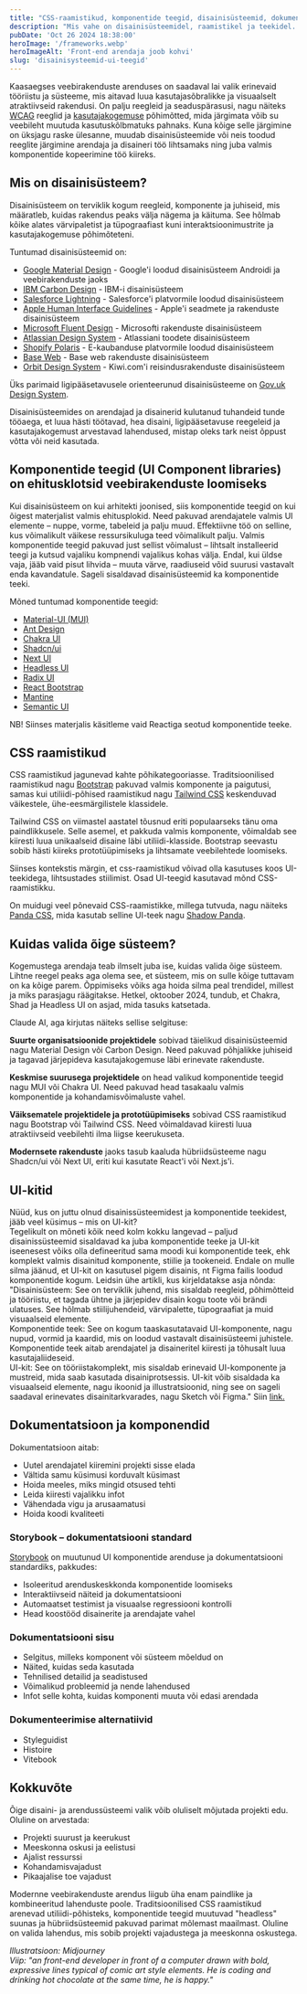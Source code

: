 ```yaml
---
title: "CSS-raamistikud, komponentide teegid, disainisüsteemid, dokumenteerimise tööriistad ja UI-kitid"
description: "Mis vahe on disainisüsteemidel, raamistikel ja teekidel. Kus mida ja milleks kasutatakse"
pubDate: 'Oct 26 2024 18:38:00'
heroImage: '/frameworks.webp'
heroImageAlt: 'Front-end arendaja joob kohvi'
slug: 'disainisysteemid-ui-teegid'
---
```


Kaasaegses veebirakenduste arenduses on saadaval lai valik erinevaid tööriistu ja süsteeme, mis aitavad luua kasutajasõbralikke ja visuaalselt atraktiivseid rakendusi. On palju reegleid ja seaduspärasusi, nagu näiteks [WCAG](https://www.w3.org/TR/WCAG22/) reeglid ja [kasutajakogemuse](https://www.nngroup.com/articles/definition-user-experience/) põhimõtted, mida järgimata võib su veebileht muutuda kasutuskõlbmatuks pahnaks. Kuna kõige selle järgimine on üksjagu raske ülesanne, muudab disainisüsteemide või neis toodud reeglite järgimine arendaja ja disaineri töö lihtsamaks ning juba valmis komponentide kopeerimine töö kiireks.

## Mis on disainisüsteem?

Disainisüsteem on terviklik kogum reegleid, komponente ja juhiseid, mis määratleb, kuidas rakendus peaks välja nägema ja käituma. See hõlmab kõike alates värvipaletist ja tüpograafiast kuni interaktsioonimustrite ja kasutajakogemuse põhimõteteni.

Tuntumad disainisüsteemid on:

- [Google Material Design](https://m3.material.io/) - Google'i loodud disainisüsteem Androidi ja veebirakenduste jaoks
- [IBM Carbon Design](https://www.carbondesignsystem.com/) - IBM-i disainisüsteem
- [Salesforce Lightning](https://www.lightningdesignsystem.com/) - Salesforce'i platvormile loodud disainisüsteem
- [Apple Human Interface Guidelines](https://developer.apple.com/design/human-interface-guidelines/) - Apple'i seadmete ja rakenduste disainisüsteem 
- [Microsoft Fluent Design](https://www.microsoft.com/design/fluent/) - Microsofti rakenduste disainisüsteem
- [Atlassian Design System](https://atlassian.design/) - Atlassiani toodete disainisüsteem
- [Shopify Polaris](https://polaris.shopify.com/) - E-kaubanduse platvormile loodud disainisüsteem
- [Base Web](https://baseweb.design/) - Base web rakenduste disainisüsteem
- [Orbit Design System](https://orbit.kiwi.com/) - Kiwi.com'i reisindusrakenduste disainisüsteem

Üks parimaid ligipääsetavusele orienteerunud disainisüsteeme on [Gov.uk Design System](https://design-system.service.gov.uk/).

Disainisüsteemides on arendajad ja disainerid kulutanud tuhandeid tunde tööaega, et luua hästi töötavad, hea disaini, ligipääsetavuse reegeleid ja kasutajakogemust arvestavad lahendused, mistap oleks tark neist õppust võtta või neid kasutada.

## Komponentide teegid (UI Component libraries) on ehitusklotsid veebirakenduste loomiseks

Kui disainisüsteem on kui arhitekti joonised, siis komponentide teegid on kui õigest materjalist valmis ehitusplokid. Need pakuvad arendajatele valmis UI elemente – nuppe, vorme, tabeleid ja palju muud. Effektiivne töö on selline, kus võimalikult väikese ressursikuluga teed võimalikult palju. Valmis komponentide teegid pakuvad just sellist võimalust – lihtsalt installeerid teegi ja kutsud vajaliku kompnendi vajalikus kohas välja. Endal, kui üldse vaja, jääb vaid pisut lihvida – muuta värve, raadiuseid võid suurusi vastavalt enda kavandatule. Sageli sisaldavad disainisüsteemid ka komponentide teeki.

Mõned tuntumad komponentide teegid:

- [Material-UI (MUI)](https://mui.com/  )
- [Ant Design](https://ant.design/)
- [Chakra UI](https://chakra-ui.com/)
- [Shadcn/ui](https://ui.shadcn.com/)
- [Next UI](https://nextui.org/)
- [Headless UI](https://headlessui.com/)
- [Radix UI](https://www.radix-ui.com/)
- [React Bootstrap](https://react-bootstrap.github.io/)
- [Mantine](https://mantine.dev/)
- [Semantic UI](https://semantic-ui.com/)

NB! Siinses materjalis käsitleme vaid Reactiga seotud komponentide teeke.

## CSS raamistikud

CSS raamistikud jagunevad kahte põhikategooriasse. Traditsioonilised raamistikud nagu [Bootstrap](/blog/custom-bootstrap) pakuvad valmis komponente ja paigutusi, samas kui utiliidi-põhised raamistikud nagu [Tailwind CSS](https://tailwindcss.com/) keskenduvad väikestele, ühe-eesmärgilistele klassidele.

Tailwind CSS on viimastel aastatel tõusnud eriti populaarseks tänu oma paindlikkusele. Selle asemel, et pakkuda valmis komponente, võimaldab see kiiresti luua unikaalseid disaine läbi utiliidi-klasside. Bootstrap seevastu sobib hästi kiireks prototüüpimiseks ja lihtsamate veebilehtede loomiseks.  

Siinses kontekstis märgin, et css-raamistikud võivad olla kasutuses koos UI-teekidega, lihtsustades stiilimist. Osad UI-teegid kasutavad mõnd CSS-raamistikku.  

On muidugi veel põnevaid CSS-raamistikke, millega tutvuda, nagu näiteks [Panda CSS](https://panda-css.com/docs/overview/getting-started), mida kasutab selline UI-teek nagu [Shadow Panda](https://shadow-panda.dev/docs/overview/introduction).

## Kuidas valida õige süsteem?
Kogemustega arendaja teab ilmselt juba ise, kuidas valida õige süsteem.  Lihtne reegel peaks aga olema see, et süsteem, mis on sulle kõige tuttavam on ka kõige parem. Õppimiseks võiks aga hoida silma peal trendidel, millest ja miks parasjagu räägitakse. Hetkel, oktoober 2024, tundub, et Chakra, Shad ja Headless UI on asjad, mida tasuks katsetada.

Claude AI, aga kirjutas näiteks sellise selgituse:

**Suurte organisatsioonide projektidele** sobivad täielikud disainisüsteemid nagu Material Design või Carbon Design. Need pakuvad põhjalikke juhiseid ja tagavad järjepideva kasutajakogemuse läbi erinevate rakenduste.

**Keskmise suurusega projektidele** on head valikud komponentide teegid nagu MUI või Chakra UI. Need pakuvad head tasakaalu valmis komponentide ja kohandamisvõimaluste vahel.

**Väiksematele projektidele ja prototüüpimiseks** sobivad CSS raamistikud nagu Bootstrap või Tailwind CSS. Need võimaldavad kiiresti luua atraktiivseid veebilehti ilma liigse keerukuseta.

**Modernsete rakenduste** jaoks tasub kaaluda hübriidsüsteeme nagu Shadcn/ui või Next UI, eriti kui kasutate React'i või Next.js'i.

## UI-kitid
Nüüd, kus on juttu olnud disainissüsteemidest ja komponentide teekidest, jääb veel küsimus – mis on UI-kit?  
Tegelikult on mõneti kõik need kolm kokku langevad – paljud disainissüsteemid sisaldavad ka juba komponentide teeke ja UI-kit iseenesest võiks olla defineeritud sama moodi kui komponentide teek, ehk komplekt valmis disainitud komponente, stiilie ja tookeneid. Endale on mulle silma jäänud, et UI-kit on kasutusel pigem disainis, nt Figma failis loodud komponentide kogum. Leidsin ühe artikli, kus kirjeldatakse asja nõnda:  
"Disainisüsteem: See on terviklik juhend, mis sisaldab reegleid, põhimõtteid ja tööriistu, et tagada ühtne ja järjepidev disain kogu toote või brändi ulatuses. See hõlmab stiilijuhendeid, värvipalette, tüpograafiat ja muid visuaalseid elemente.  
Komponentide teek: See on kogum taaskasutatavaid UI-komponente, nagu nupud, vormid ja kaardid, mis on loodud vastavalt disainisüsteemi juhistele. Komponentide teek aitab arendajatel ja disaineritel kiiresti ja tõhusalt luua kasutajaliideseid.  
UI-kit: See on tööriistakomplekt, mis sisaldab erinevaid UI-komponente ja mustreid, mida saab kasutada disainiprotsessis. UI-kit võib sisaldada ka visuaalseid elemente, nagu ikoonid ja illustratsioonid, ning see on sageli saadaval erinevates disainitarkvarades, nagu Sketch või Figma."
Siin [link.](https://medium.com/@rushabhpathak/design-system-design-library-and-ui-kit-what-makes-them-different-fdf06efc98a1)  

## Dokumentatsioon ja komponendid

Dokumentatsioon aitab:
- Uutel arendajatel kiiremini projekti sisse elada
- Vältida samu küsimusi korduvalt küsimast
- Hoida meeles, miks mingid otsused tehti
- Leida kiiresti vajalikku infot
- Vähendada vigu ja arusaamatusi
- Hoida koodi kvaliteeti

### Storybook – dokumentatsiooni standard

[Storybook](https://storybook.js.org/) on muutunud UI komponentide arenduse ja dokumentatsiooni standardiks, pakkudes:
- Isoleeritud arenduskeskkonda komponentide loomiseks
- Interaktiivseid näiteid ja dokumentatsiooni
- Automaatset testimist ja visuaalse regressiooni kontrolli
- Head koostööd disainerite ja arendajate vahel

### Dokumentatsiooni sisu

- Selgitus, milleks komponent või süsteem mõeldud on
- Näited, kuidas seda kasutada
- Tehnilised detailid ja seadistused
- Võimalikud probleemid ja nende lahendused
- Infot selle kohta, kuidas komponenti muuta või edasi arendada

### Dokumenteerimise alternatiivid

- Styleguidist
- Histoire
- Vitebook


## Kokkuvõte

Õige disaini- ja arendussüsteemi valik võib oluliselt mõjutada projekti edu. Oluline on arvestada:
- Projekti suurust ja keerukust
- Meeskonna oskusi ja eelistusi
- Ajalist ressurssi
- Kohandamisvajadust
- Pikaajalise toe vajadust

Modernne veebirakenduste arendus liigub üha enam paindlike ja kombineeritud lahenduste poole. Traditsioonilised CSS raamistikud arenevad utiliidi-põhisteks, komponentide teegid muutuvad "headless" suunas ja hübriidsüsteemid pakuvad parimat mõlemast maailmast. Oluline on valida lahendus, mis sobib projekti vajadustega ja meeskonna oskustega.

*Illustratsioon: Midjourney  
Viip: "an front-end developer in front of a computer drawn with bold, expressive lines typical of comic art style elements. He is coding and drinking hot chocolate at the same time, he is happy."*